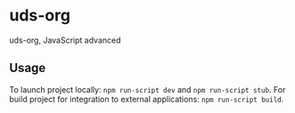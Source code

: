 # uds-org
uds-org, JavaScript advanced

## Usage
To launch project locally:
`npm run-script dev` and `npm run-script stub`. For build project for integration to external applications:
`npm run-script build`.
